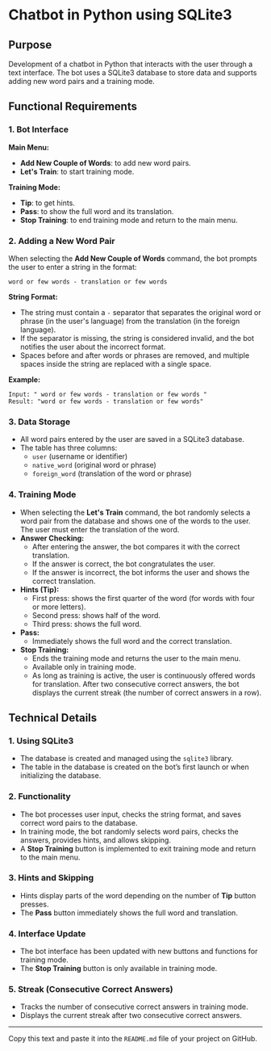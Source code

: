 # Chatbot in Python using SQLite3

## Purpose

Development of a chatbot in Python that interacts with the user through a text interface. The bot uses a SQLite3 database to store data and supports adding new word pairs and a training mode.

## Functional Requirements

### 1. Bot Interface

**Main Menu:**
- **Add New Couple of Words**: to add new word pairs.
- **Let's Train**: to start training mode.

**Training Mode:**
- **Tip**: to get hints.
- **Pass**: to show the full word and its translation.
- **Stop Training**: to end training mode and return to the main menu.

### 2. Adding a New Word Pair

When selecting the **Add New Couple of Words** command, the bot prompts the user to enter a string in the format:

```
word or few words - translation or few words
```

**String Format:**
- The string must contain a `-` separator that separates the original word or phrase (in the user's language) from the translation (in the foreign language).
- If the separator is missing, the string is considered invalid, and the bot notifies the user about the incorrect format.
- Spaces before and after words or phrases are removed, and multiple spaces inside the string are replaced with a single space.

**Example:**
```
Input: " word or few words - translation or few words "
Result: "word or few words - translation or few words"
```

### 3. Data Storage

- All word pairs entered by the user are saved in a SQLite3 database.
- The table has three columns:
  - `user` (username or identifier)
  - `native_word` (original word or phrase)
  - `foreign_word` (translation of the word or phrase)

### 4. Training Mode

- When selecting the **Let's Train** command, the bot randomly selects a word pair from the database and shows one of the words to the user. The user must enter the translation of the word.
- **Answer Checking:**
  - After entering the answer, the bot compares it with the correct translation.
  - If the answer is correct, the bot congratulates the user.
  - If the answer is incorrect, the bot informs the user and shows the correct translation.
- **Hints (Tip):**
  - First press: shows the first quarter of the word (for words with four or more letters).
  - Second press: shows half of the word.
  - Third press: shows the full word.
- **Pass:**
  - Immediately shows the full word and the correct translation.
- **Stop Training:**
  - Ends the training mode and returns the user to the main menu.
  - Available only in training mode.
  - As long as training is active, the user is continuously offered words for translation. After two consecutive correct answers, the bot displays the current streak (the number of correct answers in a row).

## Technical Details

### 1. Using SQLite3

- The database is created and managed using the `sqlite3` library.
- The table in the database is created on the bot’s first launch or when initializing the database.

### 2. Functionality

- The bot processes user input, checks the string format, and saves correct word pairs to the database.
- In training mode, the bot randomly selects word pairs, checks the answers, provides hints, and allows skipping.
- A **Stop Training** button is implemented to exit training mode and return to the main menu.

### 3. Hints and Skipping

- Hints display parts of the word depending on the number of **Tip** button presses.
- The **Pass** button immediately shows the full word and translation.

### 4. Interface Update

- The bot interface has been updated with new buttons and functions for training mode.
- The **Stop Training** button is only available in training mode.

### 5. Streak (Consecutive Correct Answers)

- Tracks the number of consecutive correct answers in training mode.
- Displays the current streak after two consecutive correct answers.

---

Copy this text and paste it into the `README.md` file of your project on GitHub.
